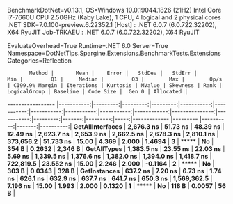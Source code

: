 
BenchmarkDotNet=v0.13.1, OS=Windows 10.0.19044.1826 (21H2)
Intel Core i7-7660U CPU 2.50GHz (Kaby Lake), 1 CPU, 4 logical and 2 physical cores
.NET SDK=7.0.100-preview.6.22352.1
  [Host]     : .NET 6.0.7 (6.0.722.32202), X64 RyuJIT
  Job-TRKAEU : .NET 6.0.7 (6.0.722.32202), X64 RyuJIT

EvaluateOverhead=True  Runtime=.NET 6.0  Server=True  
Namespace=DotNetTips.Spargine.Extensions.BenchmarkTests.Extensions  Categories=Reflection  

           Method |       Mean |    Error |   StdDev |   StdErr |        Min |         Q1 |     Median |         Q3 |        Max |        Op/s | CI99.9% Margin | Iterations | Kurtosis | MValue | Skewness | Rank | LogicalGroup | Baseline | Code Size |  Gen 0 | Allocated |
----------------- |-----------:|---------:|---------:|---------:|-----------:|-----------:|-----------:|-----------:|-----------:|------------:|---------------:|-----------:|---------:|-------:|---------:|-----:|------------- |--------- |----------:|-------:|----------:|
 **GetAllInterfaces** | **2,676.3 ns** | **51.73 ns** | **48.39 ns** | **12.49 ns** | **2,623.7 ns** | **2,653.9 ns** | **2,662.5 ns** | **2,678.3 ns** | **2,810.1 ns** |   **373,656.2** |      **51.733 ns** |      **15.00** |    **4.369** |  **2.000** |   **1.4694** |    **3** |            ***** |       **No** |     **354 B** | **0.2632** |   **2,346 B** |
      **GetAllTypes** | **1,383.5 ns** | **23.55 ns** | **22.03 ns** |  **5.69 ns** | **1,339.5 ns** | **1,376.6 ns** | **1,382.0 ns** | **1,394.0 ns** | **1,418.7 ns** |   **722,819.5** |      **23.552 ns** |      **15.00** |    **2.246** |  **2.000** |  **-0.1164** |    **2** |            ***** |       **No** |     **303 B** | **0.0343** |     **328 B** |
     **GetInstances** |   **637.2 ns** |  **7.20 ns** |  **6.73 ns** |  **1.74 ns** |   **626.1 ns** |   **632.9 ns** |   **637.7 ns** |   **641.7 ns** |   **650.3 ns** | **1,569,362.5** |       **7.196 ns** |      **15.00** |    **1.993** |  **2.000** |   **0.1320** |    **1** |            ***** |       **No** |     **118 B** | **0.0057** |      **56 B** |
